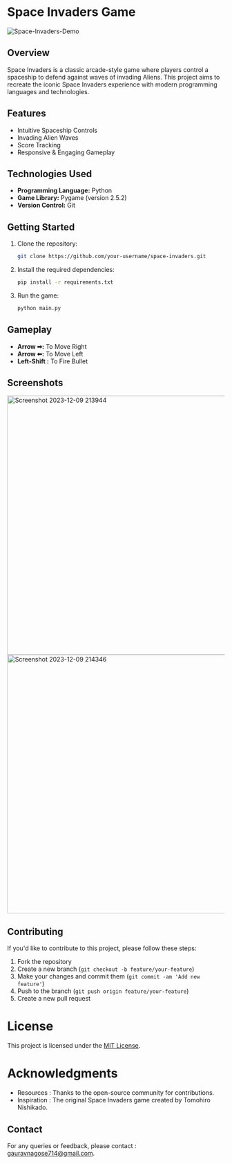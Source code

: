 # Space Invaders Game

![Space-Invaders-Demo](https://github.com/Gaurav-714/Space-Invaders/assets/151722262/ed6f03c7-842d-40f4-9e2b-1d5ee99f4acc)

## Overview

Space Invaders is a classic arcade-style game where players control a spaceship to defend against waves of invading Aliens.
This project aims to recreate the iconic Space Invaders experience with modern programming languages and technologies.

## Features

- Intuitive Spaceship Controls
- Invading Alien Waves
- Score Tracking
- Responsive & Engaging Gameplay

## Technologies Used

- **Programming Language:** Python 
- **Game Library:** Pygame (version 2.5.2)
- **Version Control:** Git

## Getting Started

1. Clone the repository:
   ```bash
   git clone https://github.com/your-username/space-invaders.git
   
2. Install the required dependencies:
   ```bash
   pip install -r requirements.txt

3. Run the game:
   ```bash
   python main.py

## Gameplay

- **Arrow ➡:** To Move Right
- **Arrow ⬅:** To Move Left
- **Left-Shift :** To Fire Bullet

## Screenshots

<img width="599" alt="Screenshot 2023-12-09 213944" src="https://github.com/Gaurav-714/Space-Invaders/assets/151722262/e98be799-39f2-4895-afac-86d55cbf2010">
<img width="598" alt="Screenshot 2023-12-09 214346" src="https://github.com/Gaurav-714/Space-Invaders/assets/151722262/3b8a7658-22d3-4094-98b9-9307c7f12ff2">

## Contributing

If you'd like to contribute to this project, please follow these steps:

1. Fork the repository
2. Create a new branch (`git checkout -b feature/your-feature`)
3. Make your changes and commit them (`git commit -am 'Add new feature'`)
4. Push to the branch (`git push origin feature/your-feature`)
5. Create a new pull request

# License

This project is licensed under the [MIT License](https://opensource.org/license/mit/).

# Acknowledgments

- Resources : Thanks to the open-source community for contributions.
- Inspiration : The original Space Invaders game created by Tomohiro Nishikado.


## Contact

For any queries or feedback, please contact : 
[gauravnagose714@gmail.com](mailto:gauravnagose714@gmail.com).

